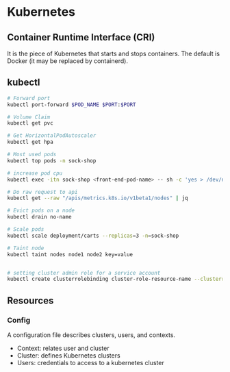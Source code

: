 # Kubernetes
## Container Runtime Interface (CRI)
It is the piece of Kubernetes that starts and stops containers. The default is Docker (it may be replaced by containerd).

## kubectl
```bash
# Forward port
kubectl port-forward $POD_NAME $PORT:$PORT

# Volume Claim
kubectl get pvc

# Get HorizontalPodAutoscaler
kubectl get hpa

# Most used pods
kubectl top pods -n sock-shop

# increase pod cpu
kubectl exec -itn sock-shop <front-end-pod-name> -- sh -c 'yes > /dev/null'

# Do raw request to api
kubectl get --raw "/apis/metrics.k8s.io/v1beta1/nodes" | jq

# Evict pods on a node
kubectl drain no-name

# Scale pods
kubectl scale deployment/carts --replicas=3 -n=sock-shop

# Taint node
kubectl taint nodes node1 node2 key=value


# setting cluster admin role for a service account
kubectl create clusterrolebinding cluster-role-resource-name --clusterrole=cluster-admin --serviceaccount=nginx-ingress:default
```

## Resources

### Config

A configuration file describes clusters, users, and contexts.
 - Context: relates user and cluster
 - Cluster: defines Kubernetes clusters
 - Users: credentials to access to a kubernetes cluster

